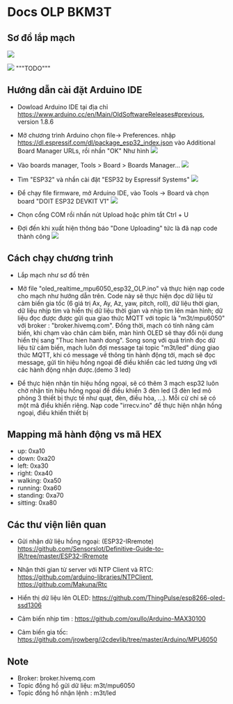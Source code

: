# Docs OLP BKM3T

## Sơ đồ lắp mạch 
![](so_do_lap_mach_iot-maker.png)

![](lap_mach.jpg)
"""TODO"""

## Hướng dẫn cài đặt Arduino IDE
- Dowload Arduino IDE tại địa chỉ
https://www.arduino.cc/en/Main/OldSoftwareReleases#previous, version 1.8.6

-  Mở chương trình Arduino chọn file-> Preferences. nhập https://dl.espressif.com/dl/package_esp32_index.json  vào Additional Board Manager URLs, rồi nhần "OK" Như hình  ![](preferences.png)

- Vào boards manager, Tools > Board > Boards Manager…
![](boardsManager.png)

- Tìm "ESP32" và nhần cài đặt "ESP32 by Espressif Systems"
![](installing.png)

- Để chạy file firmware, mở Arduino IDE, vào Tools -> Board và chọn board "DOIT ESP32 DEVKIT V1"
![](windows-select-board.png)

- Chọn cổng COM rồi nhấn nút Upload hoặc phím tắt Ctrl + U

- Đợi đến khi xuất hiện thông báo "Done Uploading" tức là đã nạp code thành công
![](windows-arduino-ide-done-uploading.png)

## Cách chạy chương trình
- Lắp mạch như sơ đồ trên
- Mở file "oled_realtime_mpu6050_esp32_OLP.ino" và thực hiện nạp code cho mạch như hướng dẫn trên. Code này sẽ thực hiện đọc dữ liệu từ cảm biến gia tốc (6 giá trị Ax, Ay, Az, yaw, pitch, roll), dữ liệu thời gian, dữ liệu nhịp tim và hiển thị dữ liệu thời gian và nhịp tim lên màn hình; dữ liệu đọc được được gửi qua giao thức MQTT với topic là "m3t/mpu6050" với broker : "broker.hivemq.com". Đồng thời, mạch có tính năng cảm biến, khi chạm vào chân cảm biến, màn hình OLED sẽ thay đổi nội dung hiển thị sang "Thuc hien hanh dong". Song song với quá trình đọc dữ liệu từ cảm biến, mạch luôn đợi message tại topic "m3t/led" dùng giao thức MQTT, khi có message về thông tin hành động tới, mạch sẽ đọc message, gửi tín hiệu hồng ngoại để điều khiển các led tương ứng với các hành động nhận được.(demo 3 led) 


- Để thực hiện nhận tín hiệu hồng ngoại, sẽ có thêm 3 mạch esp32 luôn chờ nhận tín hiệu hồng ngoại để điều khiển 3 đèn led (3 đèn led mô phỏng 3 thiết bị thực tế như quạt, đèn, điều hòa, ...). Mỗi cử chỉ sẽ có một mã điều khiển riêng. Nạp code "irrecv.ino" để thực hiện nhận hồng ngoại, điều khiển thiết bị

## Mapping mã hành động vs mã HEX
- up: 0xa10
- down: 0xa20
- left: 0xa30
- right: 0xa40
- walking: 0xa50
- running: 0xa60
- standing: 0xa70
- sitting: 0xa80


## Các thư viện liên quan

- Gửi nhận dữ liệu hồng ngoại: (ESP32-IRremote) https://github.com/SensorsIot/Definitive-Guide-to-IR/tree/master/ESP32-IRremote

- Nhận thời gian từ server với NTP Client và RTC: https://github.com/arduino-libraries/NTPClient, 
https://github.com/Makuna/Rtc

- Hiển thị dữ liệu lên OLED: https://github.com/ThingPulse/esp8266-oled-ssd1306

- Cảm biến nhịp tim : https://github.com/oxullo/Arduino-MAX30100

- Cảm biến gia tốc: https://github.com/jrowberg/i2cdevlib/tree/master/Arduino/MPU6050

## Note
- Broker: broker.hivemq.com
- Topic đồng hồ gửi dữ liệu: m3t/mpu6050
- Topic đồng hồ nhận lệnh : m3t/led
